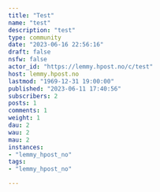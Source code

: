 ```yaml
---
title: "Test" 
name: "test"
description: "test"
type: community
date: "2023-06-16 22:56:16"
draft: false
nsfw: false
actor_id: "https://lemmy.hpost.no/c/test"
host: lemmy.hpost.no
lastmod: "1969-12-31 19:00:00"
published: "2023-06-11 17:40:56"
subscribers: 2
posts: 1
comments: 1
weight: 1
dau: 2
wau: 2
mau: 2
instances:
- "lemmy_hpost_no"
tags: 
- "lemmy_hpost_no"

---
```

